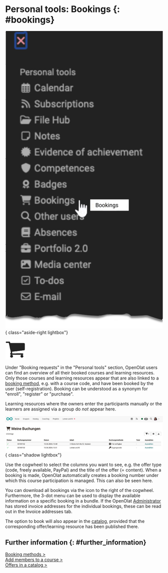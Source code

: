 # Personal tools: Bookings {: #bookings}

![pers_menu_bookings_v1_en.png](assets/pers_menu_bookings_v1_en.png){ class="aside-right lightbox"}

![icon_bookings.png](assets/icon_bookings.png)

Under "Booking requests" in the "Personal tools" section, OpenOlat users can find an overview of all their booked courses and learning resources. 
Only those courses and learning resources appear that are also linked to a [booking method](../learningresources/Access_configuration.md), e.g. with a course code, and have been booked by the user (self-registration). Booking can be understood as a synonym for "enroll", "register" or "purchase".

Learning resources where the owners enter the participants manually or the learners are assigned via a group do *not* appear here.

![pers_menu_bookings_example_v1_de.png](assets/pers_menu_bookings_example_v1_de.png){ class="shadow lightbox"}

Use the cogwheel to select the columns you want to see, e.g. the offer type (code, freely available, PayPal) and the title of the offer (= content). When a booking is made, OpenOlat automatically creates a booking number under which this course participation is managed. This can also be seen here.

You can download all bookings via the icon to the right of the cogwheel. Furthermore, the 3-dot menu can be used to display the available information on a specific booking in a bundle.
If the OpenOlat [Administrator](../../manual_admin/administration/Modules_Organizations.md) has stored invoice addresses for the individual bookings, these can be read out in the Invoice addresses tab.

The option to book will also appear in the [catalog](../area_modules/catalog2.0_angebote.md##how-we-create-an-offer), provided that the corresponding offer/learning resource has been published there.


## Further information {: #further_information}

[Booking methods >](../learningresources/Access_configuration.md#publication-status)<br>
[Add members to a course >](../learningresources/Members_management.md#adding-members)<br>
[Offers in a catalog >](../area_modules/catalog2.0_angebote.md#how-is-an-offer-created)<br>



